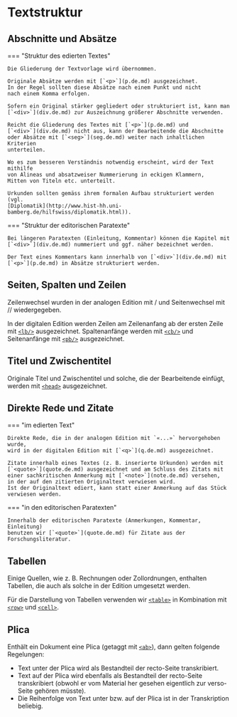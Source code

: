 # Textstruktur

## Abschnitte und Absätze

=== "Struktur des edierten Textes"

    Die Gliederung der Textvorlage wird übernommen.
    
    Originale Absätze werden mit [`<p>`](p.de.md) ausgezeichnet.
    In der Regel sollten diese Absätze nach einem Punkt und nicht
    nach einem Komma erfolgen.
    
    Sofern ein Original stärker gegliedert oder strukturiert ist, kann man
    [`<div>`](div.de.md) zur Auszeichnung größerer Abschnitte verwenden.
    
    Reicht die Gliederung des Textes mit [`<p>`](p.de.md) und 
    [`<div>`](div.de.md) nicht aus, kann der Bearbeitende die Abschnitte 
    oder Absätze mit [`<seg>`](seg.de.md) weiter nach inhaltlichen Kriterien 
    unterteilen.
    
    Wo es zum besseren Verständnis notwendig erscheint, wird der Text mithilfe
    von Alineas und absatzweiser Nummerierung in eckigen Klammern, 
    Mitten von Titeln etc. unterteilt.
    
    Urkunden sollten gemäss ihrem formalen Aufbau strukturiert werden (vgl.
    [Diplomatik](http://www.hist-hh.uni-bamberg.de/hilfswiss/diplomatik.html)).

=== "Struktur der editorischen Paratexte"

    Bei längeren Paratexten (Einleitung, Kommentar) können die Kapitel mit
    [`<div>`](div.de.md) nummeriert und ggf. näher bezeichnet werden. 
    
    Der Text eines Kommentars kann innerhalb von [`<div>`](div.de.md) mit 
    [`<p>`](p.de.md) in Absätze strukturiert werden.

## Seiten, Spalten und Zeilen

Zeilenwechsel wurden in der analogen Edition mit / und Seitenwechsel mit // 
wiedergegeben. 

In der digitalen Edition werden Zeilen am Zeilenanfang ab der ersten Zeile 
mit [`<lb/>`](lb.de.md) ausgezeichnet. Spaltenanfänge werden mit 
[`<cb/>`](cb.de.md) und Seitenanfänge mit [`<pb/>`](pb.de.md) ausgezeichnet.

## Titel und Zwischentitel

Originale Titel und Zwischentitel und solche, die der Bearbeitende einfügt, 
werden mit [`<head>`](head.de.md) ausgezeichnet.

## Direkte Rede und Zitate

=== "im edierten Text"

    Direkte Rede, die in der analogen Edition mit `«...»` hervorgehoben wurde,
    wird in der digitalen Edition mit [`<q>`](q.de.md) ausgezeichnet.
    
    Zitate innerhalb eines Textes (z. B. inserierte Urkunden) werden mit
    [`<quote>`](quote.de.md) ausgezeichnet und am Schluss des Zitats mit
    einer sachkritischen Anmerkung mit [`<note>`](note.de.md) versehen,
    in der auf den zitierten Originaltext verwiesen wird.
    Ist der Originaltext ediert, kann statt einer Anmerkung auf das Stück
    verwiesen werden.

=== "in den editorischen Paratexten"

    Innerhalb der editorischen Paratexte (Anmerkungen, Kommentar, Einleitung)
    benutzen wir [`<quote>`](quote.de.md) für Zitate aus der 
    Forschungsliteratur.

## Tabellen

Einige Quellen, wie z. B. Rechnungen oder Zollordnungen, enthalten Tabellen,
die auch als solche in der Edition umgesetzt werden. 

Für die Darstellung von Tabellen verwenden wir [`<table>`](table.de.md)
in Kombination mit [`<row>`](row.de.md) und [`<cell>`](cell.de.md).

## Plica

Enthält ein Dokument eine Plica (getaggt mit [`<ab>`](ab.de.md)),
dann gelten folgende Regelungen:

- Text unter der Plica wird als Bestandteil der recto-Seite transkribiert.
- Text auf der Plica wird ebenfalls als Bestandteil der recto-Seite
  transkribiert (obwohl er vom Material her gesehen eigentlich zur verso-Seite
  gehören müsste).
- Die Reihenfolge von Text unter bzw. auf der Plica ist in der Transkription
  beliebig.